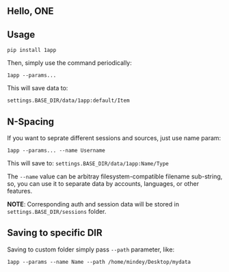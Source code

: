 Hello, ONE
----------

Usage
-----

`pip install 1app`

Then, simply use the command periodically:

`1app --params...`

This will save data to:

`settings.BASE_DIR/data/1app:default/Item`

N-Spacing
---------

If you want to seprate different sessions and sources, just use name param:

`1app --params... --name Username`

This will save to:
`settings.BASE_DIR/data/1app:Name/Type`

The `--name` value can be arbitray filesystem-compatible filename sub-string, so, you can use it to separate data by accounts, languages, or other features.

**NOTE**: Corresponding auth and session data will be stored in `settings.BASE_DIR/sessions` folder.

Saving to specific DIR
----------------------

Saving to custom folder simply pass `--path` parameter, like:

`1app --params --name Name --path /home/mindey/Desktop/mydata`

